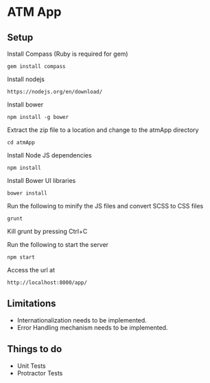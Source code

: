ATM App
=========

Setup
---------
Install Compass (Ruby is required for gem)

	gem install compass
Install nodejs

	https://nodejs.org/en/download/
Install bower

	npm install -g bower
Extract the zip file to a location and change to the atmApp directory

	cd atmApp
Install Node JS dependencies

	npm install
Install Bower UI libraries

	bower install
Run the following to minify the JS files and convert SCSS to CSS files

	grunt
Kill grunt by pressing Ctrl+C

Run the following to start the server

	npm start
Access the url at

	http://localhost:8000/app/

Limitations
---------
* Internationalization needs to be implemented.
* Error Handling mechanism needs to be implemented.

Things to do
---------
* Unit Tests
* Protractor Tests

